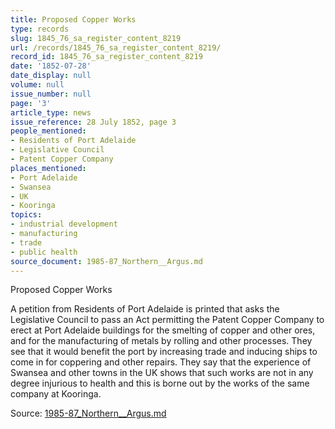 ```yaml
---
title: Proposed Copper Works
type: records
slug: 1845_76_sa_register_content_8219
url: /records/1845_76_sa_register_content_8219/
record_id: 1845_76_sa_register_content_8219
date: '1852-07-28'
date_display: null
volume: null
issue_number: null
page: '3'
article_type: news
issue_reference: 28 July 1852, page 3
people_mentioned:
- Residents of Port Adelaide
- Legislative Council
- Patent Copper Company
places_mentioned:
- Port Adelaide
- Swansea
- UK
- Kooringa
topics:
- industrial development
- manufacturing
- trade
- public health
source_document: 1985-87_Northern__Argus.md
---
```


Proposed Copper Works

A petition from Residents of Port Adelaide is printed that asks the Legislative Council to pass an Act permitting the Patent Copper Company to erect at Port Adelaide buildings for the smelting of copper and other ores, and for the manufacturing of metals by rolling and other processes.  They see that it would benefit the port by increasing trade and inducing ships to come in for coppering and other repairs.  They say that the experience of Swansea and other towns in the UK shows that such works are not in any degree injurious to health and this is borne out by the works of the same company at Kooringa.

Source: [1985-87_Northern__Argus.md](/downloads/markdown/1985-87_Northern__Argus.md)
